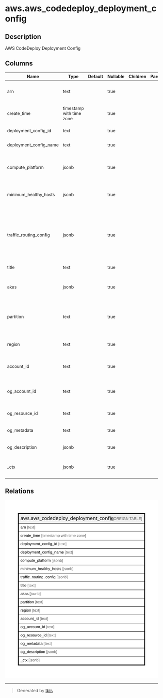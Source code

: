 # aws.aws_codedeploy_deployment_config

## Description

AWS CodeDeploy Deployment Config

## Columns

| Name | Type | Default | Nullable | Children | Parents | Comment |
| ---- | ---- | ------- | -------- | -------- | ------- | ------- |
| arn | text |  | true |  |  | The Amazon Resource Name (ARN) specifying the application. |
| create_time | timestamp with time zone |  | true |  |  | The time at which the deployment configuration was created. |
| deployment_config_id | text |  | true |  |  | The deployment configuration ID. |
| deployment_config_name | text |  | true |  |  | The deployment configuration name. |
| compute_platform | jsonb |  | true |  |  | The destination platform type for the deployment (Lambda, Server, or ECS). |
| minimum_healthy_hosts | jsonb |  | true |  |  | Information about the number or percentage of minimum healthy instances. |
| traffic_routing_config | jsonb |  | true |  |  | The configuration that specifies how the deployment traffic is routed. Used for deployments with a Lambda or Amazon ECS compute platform only. |
| title | text |  | true |  |  | Title of the resource. |
| akas | jsonb |  | true |  |  | Array of globally unique identifier strings (also known as) for the resource. |
| partition | text |  | true |  |  | The AWS partition in which the resource is located (aws, aws-cn, or aws-us-gov). |
| region | text |  | true |  |  | The AWS Region in which the resource is located. |
| account_id | text |  | true |  |  | The AWS Account ID in which the resource is located. |
| og_account_id | text |  | true |  |  | The Platform Account ID in which the resource is located. |
| og_resource_id | text |  | true |  |  | The unique ID of the resource in opengovernance. |
| og_metadata | text |  | true |  |  | Platform Metadata of the AWS resource. |
| og_description | jsonb |  | true |  |  | The full model description of the resource |
| _ctx | jsonb |  | true |  |  | Steampipe context in JSON form, e.g. connection_name. |

## Relations

![er](aws.aws_codedeploy_deployment_config.svg)

---

> Generated by [tbls](https://github.com/k1LoW/tbls)
